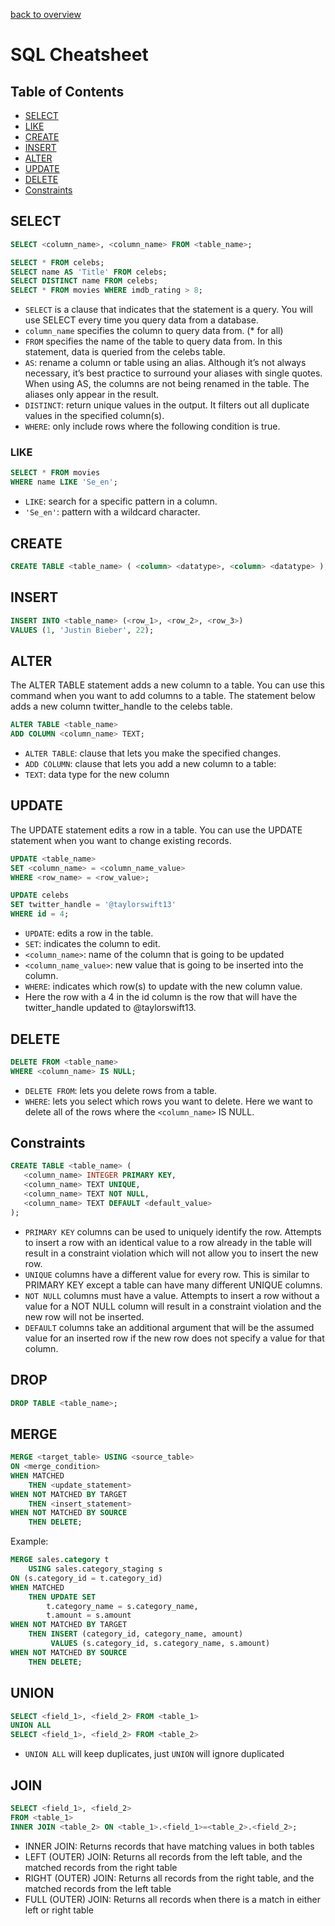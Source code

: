 [back to overview](/../..)

# SQL Cheatsheet

## Table of Contents

- [SELECT](#select)
- [LIKE](#like)
- [CREATE](#create)
- [INSERT](#insert)
- [ALTER](#alter)
- [UPDATE](#update)
- [DELETE](#delete)
- [Constraints](#constraints)

## SELECT

```SQL
SELECT <column_name>, <column_name> FROM <table_name>;

SELECT * FROM celebs;
SELECT name AS 'Title' FROM celebs;
SELECT DISTINCT name FROM celebs;
SELECT * FROM movies WHERE imdb_rating > 8;
```

- `SELECT` is a clause that indicates that the statement is a query. You will use SELECT every time you query data from a database.
- `column_name` specifies the column to query data from. (* for all)
- `FROM` specifies the name of the table to query data from. In this statement, data is queried from the celebs table.
- `AS`: rename a column or table using an alias. Although it’s not always necessary, it’s best practice to surround your aliases with single quotes. When using AS, the columns are not being renamed in the table. The aliases only appear in the result.
- `DISTINCT`: return unique values in the output. It filters out all duplicate values in the specified column(s).
- `WHERE`: only include rows where the following condition is true.

### LIKE

```SQL
SELECT * FROM movies
WHERE name LIKE 'Se_en';
```
- `LIKE`: search for a specific pattern in a column.
- `'Se_en'`: pattern with a wildcard character.


## CREATE

```SQL
CREATE TABLE <table_name> ( <column> <datatype>, <column> <datatype> );
```

## INSERT

```SQL
INSERT INTO <table_name> (<row_1>, <row_2>, <row_3>) 
VALUES (1, 'Justin Bieber', 22); 
```

## ALTER

The ALTER TABLE statement adds a new column to a table. You can use this command when you want to add columns to a table. The statement below adds a new column twitter_handle to the celebs table.

```SQL
ALTER TABLE <table_name>
ADD COLUMN <column_name> TEXT;
```

- `ALTER TABLE`: clause that lets you make the specified changes.
- `ADD COLUMN`: clause that lets you add a new column to a table:
- `TEXT`: data type for the new column

## UPDATE

The UPDATE statement edits a row in a table. You can use the UPDATE statement when you want to change existing records. 

```SQL
UPDATE <table_name>
SET <column_name> = <column_name_value>
WHERE <row_name> = <row_value>;

UPDATE celebs 
SET twitter_handle = '@taylorswift13' 
WHERE id = 4; 
```

- `UPDATE`: edits a row in the table.
- `SET`: indicates the column to edit.
- `<column_name>`: name of the column that is going to be updated
- `<column_name_value>`: new value that is going to be inserted into the column.
- `WHERE`: indicates which row(s) to update with the new column value. 
- Here the row with a 4 in the id column is the row that will have the twitter_handle updated to @taylorswift13.

## DELETE

```SQL
DELETE FROM <table_name> 
WHERE <column_name> IS NULL;
```
- `DELETE FROM`: lets you delete rows from a table.
- `WHERE`: lets you select which rows you want to delete. Here we want to delete all of the rows where the `<column_name>` IS NULL.

## Constraints

```SQL
CREATE TABLE <table_name> (
   <column_name> INTEGER PRIMARY KEY, 
   <column_name> TEXT UNIQUE,
   <column_name> TEXT NOT NULL,
   <column_name> TEXT DEFAULT <default_value>
);
```
- `PRIMARY KEY` columns can be used to uniquely identify the row. Attempts to insert a row with an identical value to a row already in the table will result in a constraint violation which will not allow you to insert the new row.
- `UNIQUE` columns have a different value for every row. This is similar to PRIMARY KEY except a table can have many different UNIQUE columns.
- `NOT NULL` columns must have a value. Attempts to insert a row without a value for a NOT NULL column will result in a constraint violation and the new row will not be inserted.
- `DEFAULT` columns take an additional argument that will be the assumed value for an inserted row if the new row does not specify a value for that column.

## DROP

```SQL
DROP TABLE <table_name>;
```

## MERGE

```SQL
MERGE <target_table> USING <source_table>
ON <merge_condition>
WHEN MATCHED
    THEN <update_statement>
WHEN NOT MATCHED BY TARGET
    THEN <insert_statement>
WHEN NOT MATCHED BY SOURCE
    THEN DELETE;
```

Example:

```SQL
MERGE sales.category t 
    USING sales.category_staging s
ON (s.category_id = t.category_id)
WHEN MATCHED
    THEN UPDATE SET 
        t.category_name = s.category_name,
        t.amount = s.amount
WHEN NOT MATCHED BY TARGET 
    THEN INSERT (category_id, category_name, amount)
         VALUES (s.category_id, s.category_name, s.amount)
WHEN NOT MATCHED BY SOURCE 
    THEN DELETE;
```

## UNION
```SQL
SELECT <field_1>, <field_2> FROM <table_1>
UNION ALL
SELECT <field_1>, <field_2> FROM <table_2>
```

- `UNION ALL` will keep duplicates, just `UNION` will ignore duplicated

## JOIN

```SQL
SELECT <field_1>, <field_2>
FROM <table_1>
INNER JOIN <table_2> ON <table_1>.<field_1>=<table_2>.<field_2>;
```

- INNER JOIN: Returns records that have matching values in both tables
- LEFT (OUTER) JOIN: Returns all records from the left table, and the matched records from the right table
- RIGHT (OUTER) JOIN: Returns all records from the right table, and the matched records from the left table
- FULL (OUTER) JOIN: Returns all records when there is a match in either left or right table
